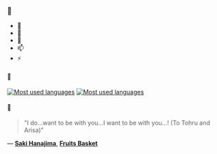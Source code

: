 ### 👋

- 🔭
- 🌱
- 💬
- 📫
- ⚡

#### 🧏

[![Most used languages](https://github-readme-stats-aynah.vercel.app/api/top-langs/?username=aynh&theme=solarized-dark&langs_count=6&layout=compact&hide_title=true)](https://github.com/anuraghazra/github-readme-stats#gh-dark-mode-only)
[![Most used languages](https://github-readme-stats-aynah.vercel.app/api/top-langs/?username=aynh&theme=solarized-light&langs_count=6&layout=compact&hide_title=true)](https://github.com/anuraghazra/github-readme-stats#gh-light-mode-only)

#### 💬

> "I do...want to be with you...I want to be with you...! (To Tohru and Arisa)"

&mdash; [**Saki Hanajima**](https://myanimelist.net/character.php?q=Saki%20Hanajima&cat=character), [**Fruits Basket**](https://myanimelist.net/search/all?q=Fruits%20Basket&cat=all)
